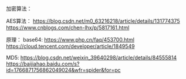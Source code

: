 加密算法：


AES算法：
https://blog.csdn.net/m0_63216218/article/details/131774375
https://www.cnblogs.com/chen-lhx/p/5817161.html




原理：
base64:
https://www.php.cn/faq/453700.html
https://cloud.tencent.com/developer/article/1849549

MD5:
https://blog.csdn.net/weixin_39640298/article/details/84555814
https://baijiahao.baidu.com/s?id=1766871756862049024&wfr=spider&for=pc


